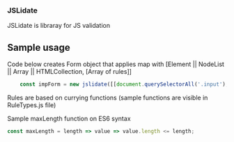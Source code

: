 ### JSLidate

JSLidate is libraray for JS validation

## Sample usage


Code below creates Form object that applies map with [Element || NodeList || Array || HTMLCollection, [Array of rules]]

```javascript
    const impForm = new jslidate([[document.querySelectorAll('.input'), [minLength(1) , maxLength(5)]], [document.querySelector('.inpute'),  [maxLength(5)] ]], document.querySelector('.form'));
```

Rules are based on currying functions (sample functions are visible in RuleTypes.js file)

Sample maxLength function on ES6 syntax

```javascript
const maxLength = length => value => value.length <= length;
```